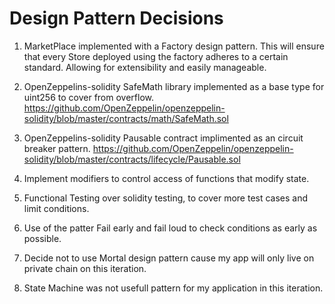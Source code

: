 # Design Pattern Decisions

1. MarketPlace implemented with a Factory design pattern. This will ensure that every Store deployed using the factory adheres to a certain standard. Allowing for extensibility and easily manageable. 

2. OpenZeppelins-solidity SafeMath library implemented as a base type for uint256 to cover from overflow.
https://github.com/OpenZeppelin/openzeppelin-solidity/blob/master/contracts/math/SafeMath.sol  

3. OpenZeppelins-solidity Pausable contract implimented as an circuit breaker pattern. 
https://github.com/OpenZeppelin/openzeppelin-solidity/blob/master/contracts/lifecycle/Pausable.sol  

4. Implement modifiers to control access of functions that modify state.

5. Functional Testing over solidity testing, to cover more test cases and limit conditions.

6. Use of the patter Fail early and fail loud to check conditions as early as possible.

7. Decide not to use Mortal design pattern cause my app will only live on private chain on this iteration.

8. State Machine was not usefull pattern for my application in this iteration. 